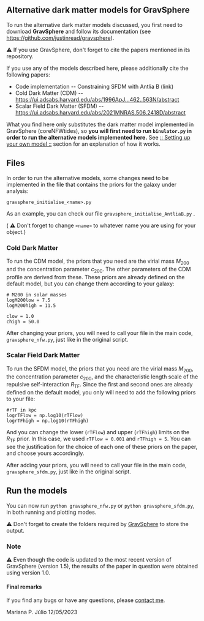 ## Alternative dark matter models for GravSphere

To run the alternative dark matter models discussed, you first need to download **GravSphere** and follow its documentation (see https://github.com/justinread/gravsphere).

⚠️  If you use GravSphere, don't forget to cite the papers mentioned in its repository.

If you use any of the models described here, please additionally cite the following papers:
+ Code implementation -- Constraining SFDM with Antlia B (link)
+ Cold Dark Matter (CDM) -- https://ui.adsabs.harvard.edu/abs/1996ApJ...462..563N/abstract
+ Scalar Field Dark Matter (SFDM) -- https://ui.adsabs.harvard.edu/abs/2021MNRAS.506.2418D/abstract

What you find here only substitutes the dark matter model implemented in GravSphere (coreNFWtides), so **you will first need to run ```binulator.py```  in order to run the alternative models implemented here.** See [:: Setting up your own model ::](https://github.com/justinread/gravsphere) section for an explanation of how it works.


## Files

In order to run the alternative models, some changes need to be implemented in the file that contains the priors for the galaxy under analysis:
```
gravsphere_initialise_<name>.py
```
As an example, you can check our file ```gravsphere_initialise_AntliaB.py``` .

( ⚠️  Don't forget to change ```<name>``` to whatever name you are using for your object.)

### Cold Dark Matter

To run the CDM model, the priors that you need are the virial mass $M_{200}$ and the concentration parameter $c_{200}$. The other parameters of the CDM profile are derived from these.
These priors are already defined on the default model, but you can change them according to your galaxy:
```
# M200 in solar masses
logM200low = 7.5
logM200high = 11.5

clow = 1.0
chigh = 50.0
```
After changing your priors, you will need to call your file in the main code,  ```gravsphere_nfw.py```, just like in the original script.

### Scalar Field Dark Matter

To run the SFDM model, the priors that you need are the virial mass $M_{200}$, the concentration parameter $c_{200}$, and the characteristic length scale of the repulsive self-interaction $R_{\text{TF}}$.
Since the first and second ones are already defined on the default model, you only will need to add the following priors to your file:
```
#rTF in kpc
logrTFlow = np.log10(rTFlow)
logrTFhigh = np.log10(rTFhigh)
```
And you can change the lower (```rTFlow```)  and upper (```rTFhigh```) limits on the $R_\mathrm{TF}$ prior. In this case, we used ```rTFlow = 0.001```  and  ```rTFhigh = 5```. You can see the justification for the choice of each one of these priors on the paper, and choose yours accordingly.

After adding your priors, you will need to call your file in the main code,  ```gravsphere_sfdm.py```, just like in the original script.



## Run the models

You can now run ```python gravsphere_nfw.py``` or ```python gravsphere_sfdm.py```, in both running and plotting modes.

⚠️  Don't forget to create the folders required by [GravSphere](https://github.com/justinread/gravsphere) to store the output.

### Note

⚠️  Even though the code is updated to the most recent version of GravSphere (version 1.5), the results of the paper in question were obtained using version 1.0.

#### Final remarks
If you find any bugs or have any questions, please [contact me](mailto:mpouseirojulio@aip.de).

Mariana P. Júlio
12/05/2023
